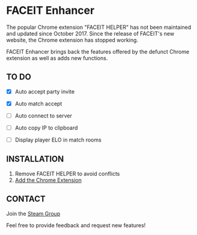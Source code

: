 # FACEIT Enhancer

The popular Chrome extension "FACEIT HELPER" has not been maintained and updated since October 2017.
Since the release of FACEIT's new website, the Chrome extension has stopped working.

FACEIT Enhancer brings back the features offered by the defunct Chrome extension as well as adds new functions.


TO DO
------------
- [x] Auto accept party invite
- [x] Auto match accept
- [ ] Auto connect to server
- [ ] Auto copy IP to clipboard
- [ ] Display player ELO in match rooms


INSTALLATION
------------

1. Remove FACEIT HELPER to avoid conflicts
2. [Add the Chrome Extension](https://chrome.google.com/webstore/detail/faceit-enhancer/mokknliiomknodkdmpcellamkopbdmao)


CONTACT
------------

Join the [Steam Group](https://chrome.google.com/webstore/detail/faceit-enhancer/mokknliiomknodkdmpcellamkopbdmao)

Feel free to provide feedback and request new features!
